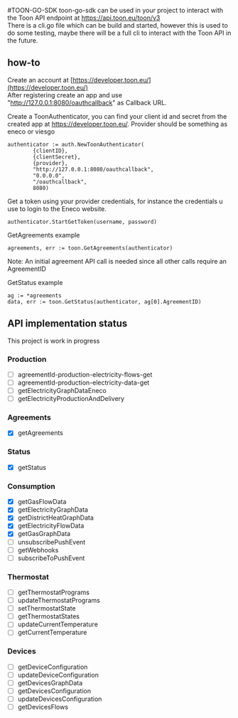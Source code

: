 #TOON-GO-SDK
toon-go-sdk can be used in your project to interact with the Toon API endpoint at https://api.toon.eu/toon/v3  
There is a cli.go file which can be build and started, however this is used to do some testing, maybe there will be a full cli to interact with the Toon API in the future.

## how-to

Create an account at [https://developer.toon.eu/](https://developer.toon.eu/)  
After registering create an app and use "http://127.0.0.1:8080/oauthcallback" as Callback URL.  

Create a ToonAuthenticator, you can find your client id and secret from the created app at https://developer.toon.eu/. Provider should be something as eneco or viesgo
```
authenticator := auth.NewToonAuthenticator(
		{clientID},
		{clientSecret},
		{provider},
		"http://127.0.0.1:8080/oauthcallback",
		"0.0.0.0",
		"/oauthcallback",
		8080)
```

Get a token using your provider credentials, for instance the credentials u use to login to the Eneco website. 
```
authenticator.StartGetToken(username, password)
```

GetAgreements example
```
agreements, err := toon.GetAgreements(authenticator)
```

Note: An initial agreement API call is needed since all other calls require an AgreementID

GetStatus example
```
ag := *agreements
data, err := toon.GetStatus(authenticator, ag[0].AgreementID)
```

## API implementation status
This project is work in progress

### Production
- [ ] agreementId-production-electricity-flows-get
- [ ] agreementId-production-electricity-data-get
- [ ] getElectricityGraphDataEneco
- [ ] getElectricityProductionAndDelivery

### Agreements
- [x] getAgreements

### Status
- [x] getStatus

### Consumption
- [x] getGasFlowData
- [x] getElectricityGraphData
- [x] getDistrictHeatGraphData
- [x] getElectricityFlowData
- [x] getGasGraphData
- [ ] unsubscribePushEvent
- [ ] getWebhooks
- [ ] subscribeToPushEvent

### Thermostat
- [ ] getThermostatPrograms
- [ ] updateThermostatPrograms
- [ ] setThermostatState
- [ ] getThermostatStates
- [ ] updateCurrentTemperature
- [ ] getCurrentTemperature

### Devices
- [ ] getDeviceConfiguration
- [ ] updateDeviceConfiguration
- [ ] getDevicesGraphData
- [ ] getDevicesConfiguration
- [ ] updateDevicesConfiguration
- [ ] getDevicesFlows